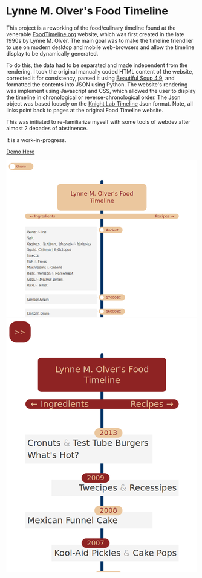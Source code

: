 # Lynne M. Olver's Food Timeline
This project is a reworking of the food/culinary timeline found at the venerable [FoodTimeline.org](https://foodtimeline.org/) website, which was first created in the late 1990s by Lynne M. Olver. The main goal was to make the timeline friendlier to use on modern desktop and mobile web-browsers and allow the timeline display to be dynamically generated.

To do this, the data had to be separated and made independent from the rendering. I took the original manually coded HTML content of the website, corrected it for consistency, parsed it using [Beautiful Soup 4.9](https://www.crummy.com/software/BeautifulSoup/bs4/doc/), and formatted the contents into JSON using Python. The website's rendering was implement using Javascript and CSS, which allowed the user to display the timeline in chronological or reverse-chronological order. The Json object was based loosely on the [Knight Lab Timeline](https://timeline.knightlab.com/docs/json-format.html) Json format. Note, all links point back to pages at the original Food Timeline website.

This was initiated to re-familiarize myself with some tools of webdev after almost 2 decades of abstinence.

It is a work-in-progress.

[Demo Here](https://sjschen.github.io/CulinaryTimeline/)

![Screenshot](LMOFT_chrono_desk.png "DeskScreenshot")
![Screenshot](LMOFT_rev_mobile.png "MobileScreenshot")
